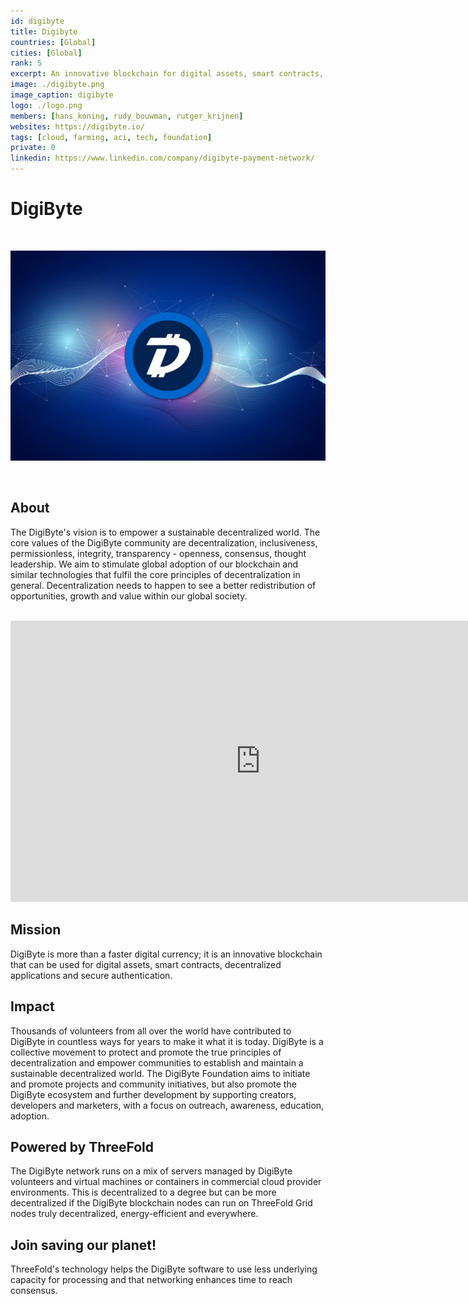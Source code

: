 ```yaml
---
id: digibyte
title: Digibyte
countries: [Global]
cities: [Global]
rank: 5
excerpt: An innovative blockchain for digital assets, smart contracts, dApps and secure authentication.
image: ./digibyte.png
image_caption: digibyte
logo: ./logo.png
members: [hans_koning, rudy_bouwman, rutger_krijnen]
websites: https://digibyte.io/
tags: [cloud, farming, aci, tech, foundation]
private: 0
linkedin: https://www.linkedin.com/company/digibyte-payment-network/
---
```


# DigiByte

<br/>

![digibyte](./digibyte2.jpg)

<br/>

## About

The DigiByte's vision is to empower a sustainable decentralized world. The core values of the DigiByte community are decentralization, inclusiveness, permissionless, integrity, transparency - openness, consensus, thought leadership. We aim to stimulate global adoption of our blockchain and similar technologies that fulfil the core principles of decentralization in general. Decentralization needs to happen to see a better redistribution of opportunities, growth and value within our global society.

<BR>

<iframe src="https://player.vimeo.com/video/413179934" width="800" height="450" frameborder="0" allow="autoplay; fullscreen" allowfullscreen></iframe>

<BR>


## Mission

DigiByte is more than a faster digital currency; it is an innovative blockchain that can be used for digital assets, smart contracts, decentralized applications and secure authentication.

## Impact

Thousands of volunteers from all over the world have contributed to DigiByte in countless ways for years to make it what it is today. DigiByte is a collective movement to protect and promote the true principles of decentralization and empower communities to establish and maintain a sustainable decentralized world. The DigiByte Foundation aims to initiate and promote projects and community initiatives, but also promote the DigiByte ecosystem and further development by supporting creators, developers and marketers, with a focus on outreach, awareness, education, adoption.

## Powered by ThreeFold

The DigiByte network runs on a mix of servers managed by DigiByte volunteers and virtual machines or containers in commercial cloud provider environments.  This is decentralized to a degree but can be more decentralized if the DigiByte blockchain nodes can run on ThreeFold Grid nodes truly decentralized, energy-efficient and everywhere.

## Join saving our planet!

ThreeFold's technology helps the DigiByte software to use less underlying capacity for processing and that networking enhances time to reach consensus.

<!-- ## Support this project

Digibyte Foundation is included in ThreeFold’s [Token Distribution Event (TDE)](https://wiki.threefold.io/#/tdeoverview)</a> for the impact it brings to our planet, humanity and the ThreeFold Grid.
The ThreeFold Token (TFT) represents a unit of capacity on the new Internet and is created only when new capacity is added to the ThreeFold Grid.
Each project on the TDE benefits from TFT fund allocations. You can buy TFT's and support Digibyte Foundation, and the growth of a new Conscious Internet.

## TFGrid Solution

### Roadmap

- Q1 2021
  - Go to market integration for TF Token -->
